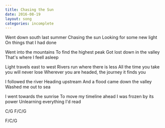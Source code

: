 ```yaml
---
title: Chasing the Sun
date: 2016-08-19
layout: song
categories: incomplete
---
```


Went down south last summer
Chasing the sun
Looking for some new light
On things that I had done

Went into the mountains
To find the highest peak
Got lost down in the valley
That's where I feell asleep

<div class="chorus">
Light travels east to west
Rivers run where there is less
All the time you take you will never lose
Wherever you are headed, the journey it finds you
</div>

I followed the river
Heading upstream
And a flood came down the valley
Washed me out to sea

I went towards the sunrise
To move my timeline ahead
I was frozen by its power
Unlearning everything I'd read

<div class="chords">
C/G
F/C/G

F/C/G
</div>
